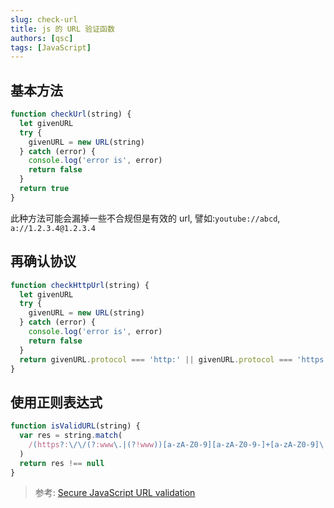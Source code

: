 ```yaml
---
slug: check-url
title: js 的 URL 验证函数
authors: [qsc]
tags: [JavaScript]
---
```


## 基本方法

```js
function checkUrl(string) {
  let givenURL
  try {
    givenURL = new URL(string)
  } catch (error) {
    console.log('error is', error)
    return false
  }
  return true
}
```

此种方法可能会漏掉一些不合规但是有效的 url, 譬如:`youtube://abcd`, `a://1.2.3.4@1.2.3.4`

## 再确认协议

```js
function checkHttpUrl(string) {
  let givenURL
  try {
    givenURL = new URL(string)
  } catch (error) {
    console.log('error is', error)
    return false
  }
  return givenURL.protocol === 'http:' || givenURL.protocol === 'https:'
}
```

## 使用正则表达式

```js
function isValidURL(string) {
  var res = string.match(
    /(https?:\/\/(?:www\.|(?!www))[a-zA-Z0-9][a-zA-Z0-9-]+[a-zA-Z0-9]\.[^\s]{2,}|www\.[a-zA-Z0-9][a-zA-Z0-9-]+[a-zA-Z0-9]\.[^\s]{2,}|https?:\/\/(?:www\.|(?!www))[a-zA-Z0-9]+\.[^\s]{2,}|www\.[a-zA-Z0-9]+\.[^\s]{2,})/gi
  )
  return res !== null
}
```

> 参考: [Secure JavaScript URL validation](https://snyk.io/blog/secure-javascript-url-validation/)
